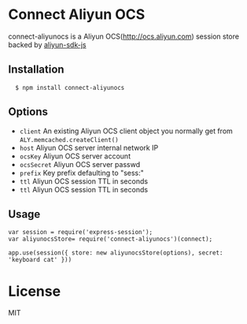 # Connect Aliyun OCS 

connect-aliyunocs is a Aliyun OCS(http://ocs.aliyun.com) session store backed by [aliyun-sdk-js](https://github.com/aliyun-UED/aliyun-sdk-js.git)

## Installation

	  $ npm install connect-aliyunocs

## Options
  
  - `client` An existing Aliyun OCS client object you normally get from `ALY.memcached.createClient()`
  - `host` Aliyun OCS server internal network IP
  - `ocsKey` Aliyun OCS server account
  - `ocsSecret` Aliyun OCS server passwd
  - `prefix` Key prefix defaulting to "sess:"
  - `ttl` Aliyun OCS session TTL in seconds
  - `ttl` Aliyun OCS session TTL in seconds


## Usage

    var session = require('express-session');
    var aliyunocsStore= require('connect-aliyunocs')(connect);

    app.use(session({ store: new aliyunocsStore(options), secret: 'keyboard cat' }))
 
# License

  MIT
